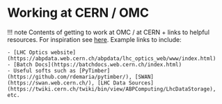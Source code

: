 # Working at CERN / OMC

!!! note
    Contents of getting to work at OMC / at CERN + links to helpful resources.
    For inspiration see [here](https://twiki.cern.ch/twiki/bin/view/BEABP/Miscellaneous).
    Example links to include:
    
    - [LHC Optics website](https://abpdata.web.cern.ch/abpdata/lhc_optics_web/www/index.html)
    - [Batch Docs](https://batchdocs.web.cern.ch/index.html)
    - Useful softs such as [PyTimber](https://github.com/rdemaria/pytimber/), [SWAN](https://swan.web.cern.ch/), [LHC Data Sources](https://twiki.cern.ch/twiki/bin/view/ABPComputing/LhcDataStorage), etc.